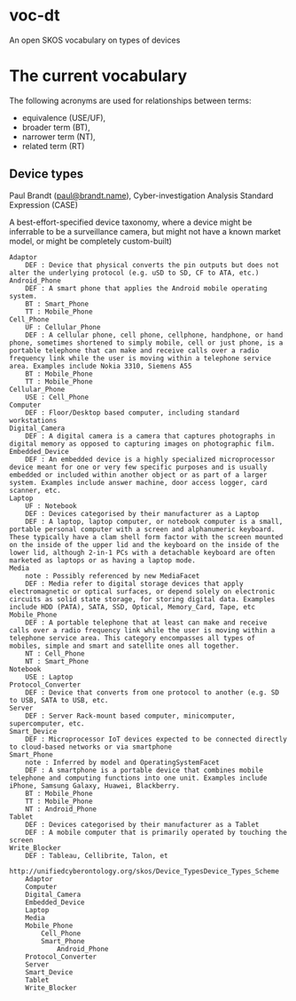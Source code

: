 # voc-dt
An open SKOS vocabulary on types of devices

# The current vocabulary

The following acronyms are used for relationships between terms:
* equivalence (USE/UF), 
* broader term (BT), 
* narrower term (NT),
* related term (RT)

## Device types
Paul Brandt (paul@brandt.name), Cyber-investigation Analysis Standard Expression (CASE)

A best-effort-specified device taxonomy, where a device might be inferrable to be a surveillance camera, but might not have a known market model, or might be completely custom-built)

    Adaptor
        DEF : Device that physical converts the pin outputs but does not alter the underlying protocol (e.g. uSD to SD, CF to ATA, etc.)
    Android_Phone
        DEF : A smart phone that applies the Android mobile operating system.
        BT : Smart_Phone
        TT : Mobile_Phone
    Cell_Phone
        UF : Cellular_Phone
        DEF : A cellular phone, cell phone, cellphone, handphone, or hand phone, sometimes shortened to simply mobile, cell or just phone, is a portable telephone that can make and receive calls over a radio frequency link while the user is moving within a telephone service area. Examples include Nokia 3310, Siemens A55
        BT : Mobile_Phone
        TT : Mobile_Phone
    Cellular_Phone
        USE : Cell_Phone
    Computer
        DEF : Floor/Desktop based computer, including standard workstations
    Digital_Camera
        DEF : A digital camera is a camera that captures photographs in digital memory as opposed to capturing images on photographic film.
    Embedded_Device
        DEF : An embedded device is a highly specialized microprocessor device meant for one or very few specific purposes and is usually embedded or included within another object or as part of a larger system. Examples include answer machine, door access logger, card scanner, etc.
    Laptop
        UF : Notebook
        DEF : Devices categorised by their manufacturer as a Laptop
        DEF : A laptop, laptop computer, or notebook computer is a small, portable personal computer with a screen and alphanumeric keyboard. These typically have a clam shell form factor with the screen mounted on the inside of the upper lid and the keyboard on the inside of the lower lid, although 2-in-1 PCs with a detachable keyboard are often marketed as laptops or as having a laptop mode.
    Media
        note : Possibly referenced by new MediaFacet
        DEF : Media refer to digital storage devices that apply electromagnetic or optical surfaces, or depend solely on electronic circuits as solid state storage, for storing digital data. Examples include HDD (PATA), SATA, SSD, Optical, Memory_Card, Tape, etc
    Mobile_Phone
        DEF : A portable telephone that at least can make and receive calls over a radio frequency link while the user is moving within a telephone service area. This category encompasses all types of mobiles, simple and smart and satellite ones all together.
        NT : Cell_Phone
        NT : Smart_Phone
    Notebook
        USE : Laptop
    Protocol_Converter
        DEF : Device that converts from one protocol to another (e.g. SD to USB, SATA to USB, etc.
    Server
        DEF : Server Rack-mount based computer, minicomputer, supercomputer, etc.
    Smart_Device
        DEF : Microprocessor IoT devices expected to be connected directly to cloud-based networks or via smartphone
    Smart_Phone
        note : Inferred by model and OperatingSystemFacet
        DEF : A smartphone is a portable device that combines mobile telephone and computing functions into one unit. Examples include iPhone, Samsung Galaxy, Huawei, Blackberry.
        BT : Mobile_Phone
        TT : Mobile_Phone
        NT : Android_Phone
    Tablet
        DEF : Devices categorised by their manufacturer as a Tablet
        DEF : A mobile computer that is primarily operated by touching the screen
    Write_Blocker
        DEF : Tableau, Cellibrite, Talon, et

    http://unifiedcyberontology.org/skos/Device_TypesDevice_Types_Scheme
        Adaptor
        Computer
        Digital_Camera
        Embedded_Device
        Laptop
        Media
        Mobile_Phone
            Cell_Phone
            Smart_Phone
                Android_Phone
        Protocol_Converter
        Server
        Smart_Device
        Tablet
        Write_Blocker

